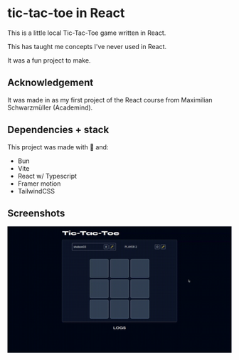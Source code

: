 # tic-tac-toe in React

This is a little local Tic-Tac-Toe game written in React.

This has taught me concepts I've never used in React.

It was a fun project to make.

## Acknowledgement

It was made in as my first project of the React course from Maximilian Schwarzmüller (Academind).

## Dependencies + stack

This project was made with 🩷 and:

- Bun
- Vite
- React w/ Typescript
- Framer motion
- TailwindCSS

## Screenshots

![tic-tac-toe](./docs/tic-tac-toe.gif)
